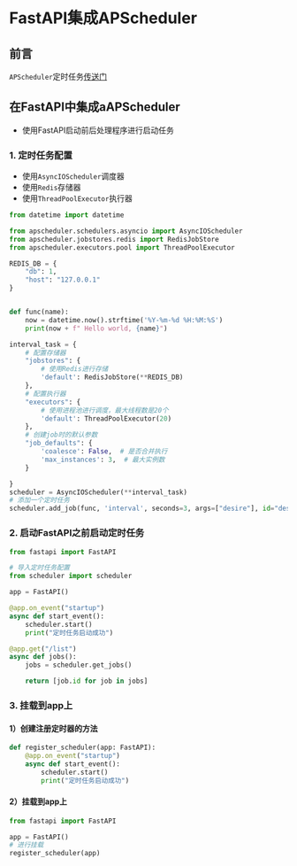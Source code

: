 # FastAPI集成APScheduler

## 前言
`APScheduler`定时任务[传送门](https://xd825.github.io/Other/003%20APScheduler%E5%AE%9A%E6%97%B6%E4%BB%BB%E5%8A%A1/)

## 在FastAPI中集成aAPScheduler
- 使用FastAPI启动前后处理程序进行启动任务


### 1. 定时任务配置
- 使用`AsyncIOScheduler`调度器
- 使用`Redis`存储器
- 使用`ThreadPoolExecutor`执行器
```python
from datetime import datetime

from apscheduler.schedulers.asyncio import AsyncIOScheduler
from apscheduler.jobstores.redis import RedisJobStore
from apscheduler.executors.pool import ThreadPoolExecutor

REDIS_DB = {
    "db": 1,
    "host": "127.0.0.1"
}


def func(name):
    now = datetime.now().strftime('%Y-%m-%d %H:%M:%S')
    print(now + f" Hello world, {name}")

interval_task = {
    # 配置存储器
    "jobstores": {
        # 使用Redis进行存储
        'default': RedisJobStore(**REDIS_DB)
    },
    # 配置执行器
    "executors": {
        # 使用进程池进行调度，最大线程数是20个
        'default': ThreadPoolExecutor(20)
    },
    # 创建job时的默认参数
    "job_defaults": {
        'coalesce': False,  # 是否合并执行
        'max_instances': 3,  # 最大实例数
    }

}
scheduler = AsyncIOScheduler(**interval_task)
# 添加一个定时任务
scheduler.add_job(func, 'interval', seconds=3, args=["desire"], id="desire_job", replace_existing=True)
```

### 2. 启动FastAPI之前启动定时任务
```python
from fastapi import FastAPI

# 导入定时任务配置
from scheduler import scheduler

app = FastAPI()

@app.on_event("startup")
async def start_event():
    scheduler.start()
    print("定时任务启动成功")

@app.get("/list")
async def jobs():
    jobs = scheduler.get_jobs()

    return [job.id for job in jobs]

```

### 3. 挂载到app上
#### 1）创建注册定时器的方法
```python
def register_scheduler(app: FastAPI):
    @app.on_event("startup")
    async def start_event():
        scheduler.start()
        print("定时任务启动成功")
```
#### 2）挂载到app上
```python
from fastapi import FastAPI

app = FastAPI()
# 进行挂载
register_scheduler(app)
```